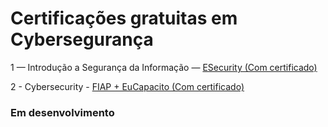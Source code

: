 <h1>Certificações gratuitas em Cybersegurança</h1>

<p>1 — Introdução a Segurança da Informação — <a href="https://lnkd.in/eKfMsf7Y">ESecurity (Com certificado)</a></p>

<p>2 - Cybersecurity - <a href="https://lnkd.in/er3hyVdT">FIAP + EuCapacito (Com certificado)</a></p>



<h3>Em desenvolvimento</h3>



